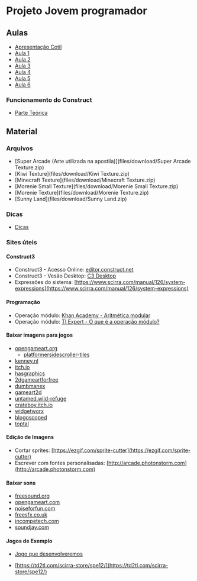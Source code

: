 # Projeto Jovem programador

## Aulas

* [Apresentação Cotil](files/pdf/apresentacao_do_cotil.pdf)
* [Aula 1](files/aulas/aula1.html)
* [Aula 2](files/aulas/aula2.html)
* [Aula 3](files/aulas/aula3.html)
* [Aula 4](files/aulas/aula4.html)
* [Aula 5](files/aulas/aula5.html)
* [Aula 6](files/aulas/aula6.html)



### Funcionamento do Construct  ​
* [Parte Teórica]()

## Material

### Arquivos
* [Super Arcade (Arte utilizada na apostila)](files/download/Super Arcade Texture.zip)
* [Kiwi Texture](files/download/Kiwi Texture.zip)
* [Minecraft Texture](files/download/Minecraft Texture.zip)
* [Morenie Small Texture](files/download/Morenie Small Texture.zip)
* [Morenie Texture](files/download/Morenie Texture.zip)
* [Sunny Land](files/download/Sunny Land.zip)



### Dicas
* [Dicas](files/aulas/dicas.html)

### Sites úteis

#### Construct3

* Construct3 - Acesso Online: [editor.construct.net](https://editor.construct.net)
* Construct3 - Vesão Desktop: [C3 Desktop](https://downloads.scirra.com/c3-desktop/win64/construct3-win64-c64-stable.zip)
* Expressões do sistema: [https://www.scirra.com/manual/126/system-expressions](https://www.scirra.com/manual/126/system-expressions)



#### Programação

* Operação módulo: [Khan Academy - Aritmética modular](https://pt.khanacademy.org/computing/computer-science/cryptography/modarithmetic/a/what-is-modular-arithmetic)
* Operação módulo: [TI Expert - O que é a operação módulo?](http://www.tiexpert.net/programacao/algoritmo/modulo.php)



#### Baixar imagens para jogos

* [opengameart.org](https://opengameart.org)
  * [platformersidescroller-tiles](https://opengameart.org/content/2d-platformersidescroller-tiles)
* [kenney.nl](http://kenney.nl/assets?q=2d)
* [itch.io](https://itch.io/game-assets/free/tag-2d)
* [hasgraphics](http://hasgraphics.com/free-tiles/)
* [2dgameartforfree](http://2dgameartforfree.blogspot.com.br)
* [dumbmanex](http://www.dumbmanex.com/bynd_freestuff.html)
* [gameart2d](https://www.gameart2d.com)
* [untamed.wild-refuge](http://untamed.wild-refuge.net/rmxpresources.php?characters)
* [crateboy.itch.io](https://crateboy.itch.io/crateboy-2007-2014)
* [widgetworx](https://www.widgetworx.com/spritelib/)
* [blogoscoped](http://blogoscoped.com/archive/2006-08-08-n51.html)
* [toptal](https://www.toptal.com/designers/subtlepatterns/)



#### Edição de Imagens

* Cortar sprites: [https://ezgif.com/sprite-cutter](https://ezgif.com/sprite-cutter)
* Escrever com fontes personalisadas: [http://arcade.photonstorm.com](http://arcade.photonstorm.com)



#### Baixar sons

* [freesound.org](https://freesound.org/)
* [opengameart.com](https://opengameart.org/art-search-advanced?keys=sound&title=&field_art_tags_tid_op=or&field_art_tags_tid=&name=&field_art_type_tid%5B%5D=12&field_art_type_tid%5B%5D=13&field_art_licenses_tid%5B%5D=17981&field_art_licenses_tid%5B%5D=2&field_art_licenses_tid%5B%5D=17982&field_art_licenses_tid%5B%5D=3&field_art_licenses_tid%5B%5D=6&field_art_licenses_tid%5B%5D=5&field_art_licenses_tid%5B%5D=10310&field_art_licenses_tid%5B%5D=4&field_art_licenses_tid%5B%5D=8&field_art_licenses_tid%5B%5D=7&sort_by=score&sort_order=DESC&items_per_page=24&Collection=)
* [noiseforfun.com](http://www.noiseforfun.com/browse-sound-effects/)
* [freesfx.co.uk](http://www.freesfx.co.uk)
* [incompetech.com](http://incompetech.com/music/)
* [soundjay.com](https://www.soundjay.com)


#### Jogos de Exemplo

* [Jogo que desenvolveremos](files\game\Arcade\index.html)


* [https://td2tl.com/scirra-store/spe12/](https://td2tl.com/scirra-store/spe12/)
  ​













